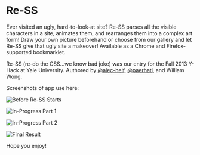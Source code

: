 Re-SS
======

<p>Ever visited an ugly, hard-to-look-at site? Re-SS parses all the visible characters in a site, animates them, and rearranges them into a complex art form! Draw your own picture beforehand or choose from our gallery and let Re-SS give that ugly site a makeover! Available as a Chrome and Firefox-supported bookmarklet.</p>

<p>Re-SS (re-do the CSS...we know bad joke) was our entry for the Fall 2013 Y-Hack at Yale University. Authored by <a href="https://github.com/alec-heif" class="user-mention">@alec-heif</a>, <a href="https://github.com/paerhati" class="user-mention">@paerhati</a>, and William Wong.</p>

<p>Screenshots of app use here:</p>

<p><img src="https://raw.github.com/alec-heif/alec-heif.github.io/master/Prior.png" alt="Before Re-SS Starts"></p>

<p><img src="https://raw.github.com/alec-heif/alec-heif.github.io/master/Progress%201.png" alt="In-Progress Part 1"></p>

<p><img src="https://raw.github.com/alec-heif/alec-heif.github.io/master/Progress%202.png" alt="In-Progress Part 2"></p>

<p><img src="https://raw.github.com/alec-heif/alec-heif.github.io/master/Final.png" alt="Final Result"></p>

<p>Hope you enjoy!</p>
